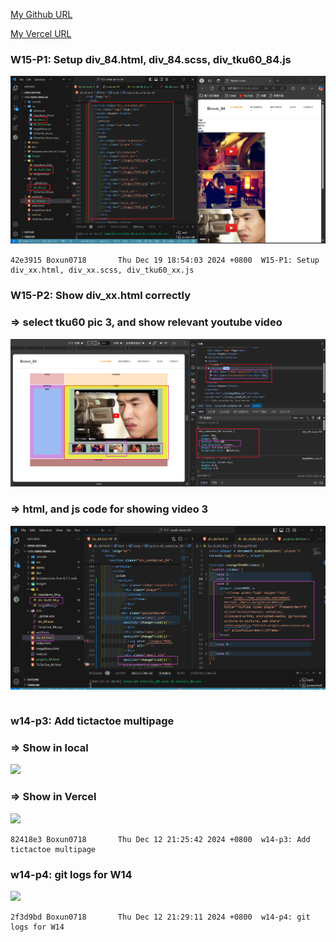 [My Github URL](https://github.com/Boxun0718/1131-sweb-demo-84)

[My Vercel URL](https://1131-sweb-demo-84.vercel.app/)

### W15-P1: Setup div_84.html, div_84.scss, div_tku60_84.js

![](w15-p1.png)

```
42e3915 Boxun0718       Thu Dec 19 18:54:03 2024 +0800  W15-P1: Setup div_xx.html, div_xx.scss, div_tku60_xx.js
```

### W15-P2: Show div_xx.html correctly

### => select tku60 pic 3, and show relevant youtube video

![](w15-p2-1.png)

### => html, and js code for showing video 3

![](w15-p2-2.png)

```

```

### w14-p3: Add tictactoe multipage

### => Show in local

![](w14-p3-1.png)

### => Show in Vercel

![](w14-p3-2.png)

```
82418e3 Boxun0718       Thu Dec 12 21:25:42 2024 +0800  w14-p3: Add tictactoe multipage
```

### w14-p4: git logs for W14

![](w14-logs.png)

```
2f3d9bd Boxun0718       Thu Dec 12 21:29:11 2024 +0800  w14-p4: git logs for W14
```
